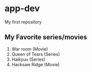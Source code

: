 # app-dev
My first repository
## My Favorite series/movies
1. War room (Movie)
2. Queen of Tears (Series)
3. Haikyuu (Series)
4. Hacksaw Ridge (Movie)
